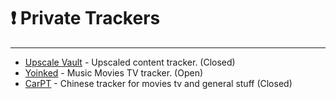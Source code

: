 # ❗ Private Trackers
---

- [Upscale Vault](https://upscalevault.com/register) - Upscaled content tracker. (Closed)
- [Yoinked](https://yoinked.org/register) - Music Movies TV tracker. (Open)
- [CarPT](https://carpt.net/signup.php) - Chinese tracker for movies tv and general stuff (Closed)
